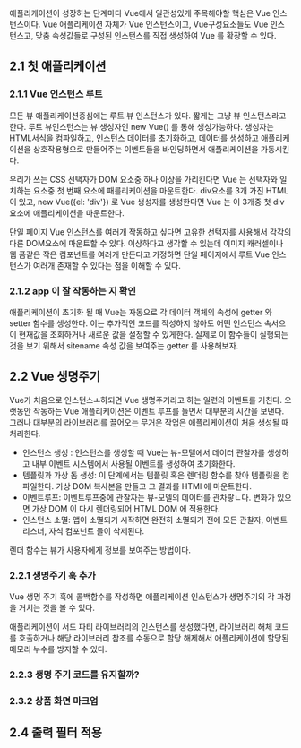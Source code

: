 애플리케이션이 성장하는 단계마다 Vue에서 일관성있게 주목해야할 핵심은 Vue 인스턴스이다. Vue 애플리케이션 자체가 Vue 인스턴스이고, Vue구성요소들도 Vue 인스턴스고, 맞춤 속성값들로 구성된 인스턴스를 직접 생성하여 Vue 를 확장할 수 있다. 


## 2.1 첫 애플리케이션

### 2.1.1 Vue 인스턴스 루트

모든 뷰 애플리케이션중심에는 루트 뷰 인스턴스가 있다. 짧게는 그냥 뷰 인스턴스라고 한다. 루트 뷰인스턴스는 뷰 생성자인 new Vue() 를 통해 생성가능하다. 생성자는 HTML서식을 컴파일하고, 인스턴스 데이터를 초기화하고, 데이터를 생성하고 애플리케이션을 상호작용형으로 만들어주는 이벤트들을 바인딩하면서 애플리케이션을 가동시킨다. 

우리가 쓰는 CSS 선택자가 DOM 요소중 하나 이상을 가리킨다면 Vue 는 선택자와 일치하는 요소중 첫 번째 요소에 패를리케이션을 마운트한다. div요소를 3개 가진 HTML이 있고, new Vue({el: 'div'}) 로 Vue 생성자를 생성한다면 Vue 는 이 3개중 첫 div 요소에 애플리케이션을 마운트한다.


단일 페이지  Vue 인스턴스를 여러개 작동하고 싶다면 고유한 선택자를 사용해서 각각의 다른 DOM요소에 마운트할 수 있다. 이상하다고 생각할 수 있는데 이미지 캐러셀이나 웹 폼같은 작은 컴포넌트를 여러개 만든다고 가정하면 단일 페이지에서 루트 Vue 인스턴스가 여러개 존재할 수 있다는 점을 이해할 수 있다.


### 2.1.2 app 이 잘 작동하는 지 확인

애플리케이션이 초기화 될 때 Vue는 자동으로 각 데이터 객체의 속성에 getter 와 setter 함수를 생성한다. 이는 추가적인 코드를 작성하지 않아도 어떤 인스턴스 속서으이 현재값을 조회하거나 새로운 값을 설정할 수 있게한다. 실제로 이 함수들이 실행되는 것을 보기 위해서 sitename 속성 값을 보여주는 getter 를 사용해보자.


## 2.2 Vue 생명주기

Vue가 처음으로 인스턴스ㅗ하되면 Vue 생명주기라고 하는 일련의 이벤트를 거친다. 오랫동안 작동하는 Vue 애플리케이션은 이벤트 루프를 돌면서 대부분의 시간을 보낸다. 그러나 대부분의 라이브러리를 끌어오는 무거운 작업은 애플리케이션이 처음 생성될 때 처리한다. 

- 인스턴스 생성 : 인스턴스를 생성할 때 Vue는 뷰-모델에서 데이터 관찰자를 생성하고 내부 이벤트 시스템에서 사용될 이벤트를 생성하여 초기화한다.
- 템플릿과 가상 돔 생성: 이 단계에서는 템플릿 혹은 렌더링 함수를 찾아 템플릿을 컴파일한다. 가상 DOM 복사본을 만들고 그 결과를 HTMl 에 마운트한다. 
- 이벤트루프: 이벤트루프중에 관찰자는 뷰-모델의 데이터를 관차랗ㄴ다. 변화가 있으면 가상 DOM 이 다시 렌더링되어  HTML DOM 에 적용한다.
- 인스턴스 소멸: 앱이 소멸되기 시작하면 완전히 소멸되기 전에 모든 관찰자, 이벤트리스너, 자식 컴포넌트 들이 삭제된다.

렌더 함수는 뷰가 사용자에게 정보를 보여주는 방법이다. 

### 2.2.1 생명주기 훅 추가

Vue 생명 주기 훅에 콜백함수를 작성하면 애플리케이션 인스턴스가 생명주기의 각 과정을 거치는 것을 볼 수 있다. 

애플리케이션이 서드 파티 라이브러리의 인스턴스를 생성했다면, 라이브러리 해체 코드를 호출하거나 해당 라이브러리 참조를 수동으로 할당 해제해서 애플리케이션에 할당된 메모리 누수를 방지할 수 있다. 


### 2.2.3 생명 주기 코드를 유지할까?

### 2.3.2 상품 화면 마크업

## 2.4 출력 필터 적용

